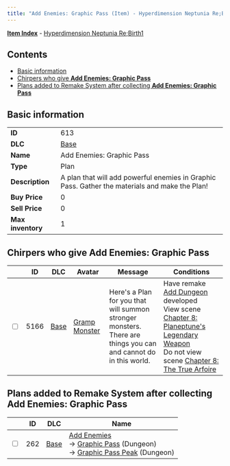 ```yaml
---
title: "Add Enemies: Graphic Pass (Item) - Hyperdimension Neptunia Re;Birth1"
---
```


[**Item Index**](/neptunia/rb1/item/index.html) - [Hyperdimension Neptunia Re;Birth1](/neptunia/rb1)

## Contents

- [Basic information](#basic-information)
- [Chirpers who give **Add Enemies: Graphic Pass**](#chirpers-who-give-add-enemies-graphic-pass)
- [Plans added to Remake System after collecting **Add Enemies: Graphic Pass**](#plans-added-to-remake-system-after-collecting-add-enemies-graphic-pass)

## Basic information

|   |   |
| -- | -- |
| **ID** | 613 |
| **DLC** | [Base](/neptunia/rb1/dlc/1-base.html) |
| **Name** | Add Enemies: Graphic Pass |
| **Type** | Plan |
| **Description** | A plan that will add powerful enemies in Graphic Pass. Gather the materials and make the Plan! |
| **Buy Price** | 0 |
| **Sell Price** | 0 |
| **Max inventory** | 1 |

## Chirpers who give **Add Enemies: Graphic Pass**

|    | ID | DLC | Avatar | Message | Conditions |
| -- | -- | --- | ------ | ------- | ---------- |
| <input type="checkbox" id="rb1-chirper-event-1-5166" class="trackbox" /> | 5166 | [Base](/neptunia/rb1/dlc/1-base.html) | [Gramp Monster](/neptunia/rb1/avatar/1-243-gramp-monster.html) | Here's a Plan for you that will summon stronger monsters.<br />There are things you can and cannot do in this world. | Have remake [Add Dungeon](/neptunia/rb1/remake/1-225-add-dungeon.html) developed<br />View scene [Chapter 8: Planeptune's Legendary Weapon](/neptunia/rb1/scene/1-804-chapter-8-planeptunes-legendary-weapon.html)<br />Do not view scene [Chapter 8: The True Arfoire](/neptunia/rb1/scene/1-807-chapter-8-the-true-arfoire.html) |

## Plans added to Remake System after collecting **Add Enemies: Graphic Pass**

|    | ID | DLC | Name |
| -- | -- | --- | ---- |
| <input type="checkbox" id="rb1-remake-1-262" class="trackbox" /> | 262 | [Base](/neptunia/rb1/dlc/1-base.html) | [Add Enemies](/neptunia/rb1/remake/1-262-add-enemies.html)<br />→ [Graphic Pass](/neptunia/rb1/dungeon/1-123-graphic-pass.html) (Dungeon)<br />→ [Graphic Pass Peak](/neptunia/rb1/dungeon/1-124-graphic-pass-peak.html) (Dungeon) |
